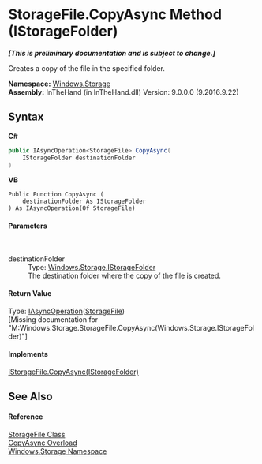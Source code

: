 # StorageFile.CopyAsync Method (IStorageFolder)
 _**\[This is preliminary documentation and is subject to change.\]**_

Creates a copy of the file in the specified folder.

**Namespace:**&nbsp;<a href="N_Windows_Storage">Windows.Storage</a><br />**Assembly:**&nbsp;InTheHand (in InTheHand.dll) Version: 9.0.0.0 (9.2016.9.22)

## Syntax

**C#**<br />
``` C#
public IAsyncOperation<StorageFile> CopyAsync(
	IStorageFolder destinationFolder
)
```

**VB**<br />
``` VB
Public Function CopyAsync ( 
	destinationFolder As IStorageFolder
) As IAsyncOperation(Of StorageFile)
```


#### Parameters
&nbsp;<dl><dt>destinationFolder</dt><dd>Type: <a href="T_Windows_Storage_IStorageFolder">Windows.Storage.IStorageFolder</a><br />The destination folder where the copy of the file is created.</dd></dl>

#### Return Value
Type: <a href="T_Windows_Foundation_IAsyncOperation_1">IAsyncOperation</a>(<a href="T_Windows_Storage_StorageFile">StorageFile</a>)<br />\[Missing <returns> documentation for "M:Windows.Storage.StorageFile.CopyAsync(Windows.Storage.IStorageFolder)"\]

#### Implements
<a href="M_Windows_Storage_IStorageFile_CopyAsync">IStorageFile.CopyAsync(IStorageFolder)</a><br />

## See Also


#### Reference
<a href="T_Windows_Storage_StorageFile">StorageFile Class</a><br /><a href="Overload_Windows_Storage_StorageFile_CopyAsync">CopyAsync Overload</a><br /><a href="N_Windows_Storage">Windows.Storage Namespace</a><br />